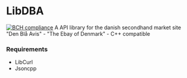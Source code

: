 # LibDBA
[![BCH compliance](https://bettercodehub.com/edge/badge/AnzoDK/LibDBA?branch=master)](https://bettercodehub.com/)
A API library for the danish secondhand market site "Den Blå Avis" - "The Ebay of Denmark" - C++ compatible

### Requirements
- LibCurl
- Jsoncpp
